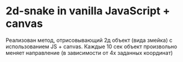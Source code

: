 # 2d-snake in vanilla JavaScript + canvas
Реализован метод, отрисовывающий 2д объект (вида змейка) с использованием JS + canvas. Каждые 10 сек объект произвольно меняет направление (в зависимости от 4х заданных координат)
